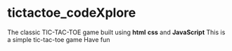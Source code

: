 # tictactoe_codeXplore
The classic TIC-TAC-TOE game built using **html** **css** and **JavaScript**
This is a simple tic-tac-toe game
Have fun